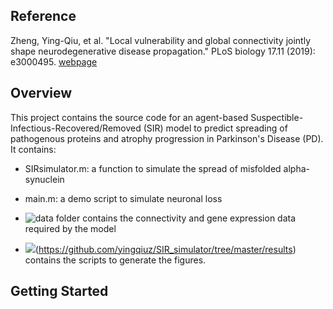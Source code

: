 ## Reference
Zheng, Ying-Qiu, et al. "Local vulnerability and global connectivity jointly shape neurodegenerative disease propagation." PLoS biology 17.11 (2019): e3000495. [webpage](https://journals.plos.org/plosbiology/article?id=10.1371/journal.pbio.3000495)

## Overview
This project contains the source code for an agent-based Suspectible-Infectious-Recovered/Removed (SIR) model to predict spreading of pathogenous proteins and atrophy progression in Parkinson's Disease (PD). It contains:

 - SIRsimulator.m: a function to simulate the spread of misfolded alpha-synuclein

 - main.m: a demo script to simulate neuronal loss
 - ![data](https://github.com/yingqiuz/SIR_simulator/tree/master/data) folder contains the connectivity and gene expression data required by the model
 - ![](results)(https://github.com/yingqiuz/SIR_simulator/tree/master/results) contains the scripts to generate the figures.

## Getting Started
